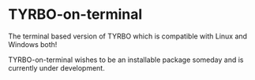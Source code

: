 # TYRBO-on-terminal

The terminal based version of TYRBO which is compatible with Linux and Windows both!

TYRBO-on-terminal wishes to be an installable package someday and is currently under development.
